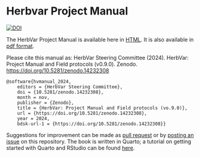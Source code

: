 # Herbvar Project Manual

[![DOI](https://zenodo.org/badge/DOI/10.5281/zenodo.14232308.svg)](https://doi.org/10.5281/zenodo.14232308)

The HerbVar Project Manual is available here in [HTML](https://herbvar-network.github.io/herbvar_manual/). It is also available in [pdf format](https://herbvar-network.github.io/herbvar_manual/herbvar-manual.pdf).

Please cite this manual as: HerbVar Steering Committee (2024). HerbVar: Project Manual and Field protocols (v0.9.0). Zenodo. https://doi.org/10.5281/zenodo.14232308



```
@software{hvmanual_2024,
	editors = {HerbVar Steering Committee},
	doi = {10.5281/zenodo.14232308},
	month = nov,
	publisher = {Zenodo},
	title = {HerbVar: Project Manual and Field protocols (vo.9.0)},
	url = {https://doi.org/10.5281/zenodo.14232308},
	year = 2024,
	bdsk-url-1 = {https://doi.org/10.5281/zenodo.14232308}}
```
	
	
Suggestions for improvement can be made as [pull request](https://github.com/HerbVar-Network/project_manual/pulls) or by [posting an issue](https://github.com/HerbVar-Network/project_manual/issues) on this repository. The book is written in Quarto; a tutorial on getting started with Quarto and RStudio can be found [here](https://quarto.org/docs/get-started/hello/rstudio.html).

